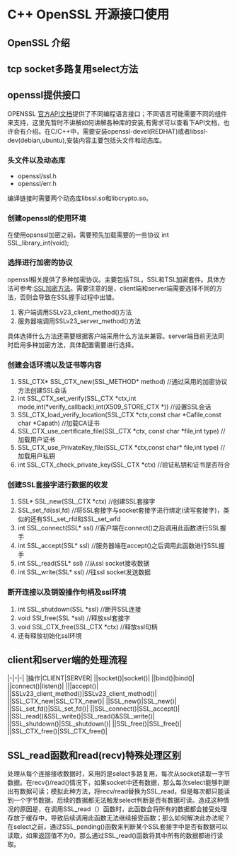 # C++ OpenSSL 开源接口使用

## OpenSSL 介绍

## tcp socket多路复用select方法


## openssl提供接口
OPENSSL [官方API文档](https://wiki.openssl.org/index.php/API)提供了不同编程语言接口；不同语言可能需要不同的组件来支持，这里先暂时不讲解如何讲解各种库的安装,有需求可以查看下API文档，也许会有介绍。在C/C++中，需要安装openssl-devel(REDHAT)或者libssl-dev(debian,ubuntu),安装内容主要包括头文件和动态库。

### 头文件以及动态库
- openssl/ssl.h
- openssl/err.h

编译链接时需要两个动态库libssl.so和libcrypto.so。

### 创建openssl的使用环境
在使用opsnssl加密之前，需要预先加载需要的一些协议
int SSL_library_int(void);

### 选择进行加密的协议
openssl相关提供了多种加密协议。主要包括TSL，SSL和TSL加密套件。具体方法可参考:[SSL加密方法](https://www.openssl.org/docs/man1.0.2/man3/SSLv23_client_method.html)。需要注意的是，client端和server端需要选择不同的方法，否则会导致在SSL握手过程中出错。

1. 客户端调用SSLv23_client_method()方法
2. 服务器端调用SSLv23_server_method()方法

具体选择什么方法还需要根据客户端采用什么方法来兼容。server端目前无法同时启用多种加密方法，具体配置需要进行选择。

### 创建会话环境以及证书等内容
1. SSL_CTX* SSL_CTX_new(SSL_METHOD* method) //通过采用的加密协议方法创建SSL会话
2. int SSL_CTX_set_verify(SSL_CTX \*ctx,int mode,int(*verify_callback),int(X509_STORE_CTX *)) //设置SSL会话
3. SSL_CTX_load_verify_location(SSL_CTX *ctx,const char *Cafile,const char *Capath) //加载CA证书
4. SSL_CTX_use_certificate_file(SSL_CTX *ctx, const char *file,int type) //加载用户证书
5. SSL_CTX_use_PrivateKey_file(SSL_CTX \*ctx,const char* file,int type) //加载用户私钥
6. int SSL_CTX_check_private_key(SSL_CTX *ctx) //验证私钥和证书是否符合

### 创建SSL套接字进行数据的收发
1. SSL\* SSL_new(SSL_CTX *ctx) //创建SSL套接字
2. SSL_set_fd(ssl,fd) //将SSL套接字与socket套接字进行绑定(读写套接字)，类似的还有SSL_set_rfd和SSL_set_wfd
3. int SSL_connect(SSL* ssl) //客户端在connect()之后调用此函数进行SSL握手
4. int SSL_accept(SSL* ssl) //服务器端在accept()之后调用此函数进行SSL握手
5. int SSL_read(SSL* ssl) //从ssl socket接收数据
6. int SSL_write(SSL* ssl) //往ssl socket发送数据

### 断开连接以及销毁操作句柄及ssl环境
1. int SSL_shutdown(SSL *ssl) //断开SSL连接
2. void SSl_free(SSL *ssl) //释放ssl套接字
3. void SSL_CTX_free(SSL_CTX *ctx) //释放ssl句柄
4. 还有释放初始化ssl环境

## client和server端的处理流程
|-|-|-|
|操作|CLIENT|SERVER|
||socket()|socket()|
||bind()|bind()|
||connect()|listen()|
|||accept()|
||SSLv23_client_method()|SSLv23_client_method()|
||SSL_CTX_new|SSL_CTX_new()|
||SSL_new()|SSL_new()|
||SSL_set_fd()|SSL_set_fd()|
||SSL_connect()|SSL_accept()|
||SSL_read()&SSL_write()|SSL_read()&SSL_write()|
||SSL_shutdown()|SSL_shutdown()|
||SSL_free()|SSL_free()|
||SSL_CTX_free()|SSL_CTX_free()|

## SSL_read函数和read(recv)特殊处理区别
处理从每个连接接收数据时，采用的是select多路复用，每次从socket读取一字节数据。在recv()/read()情况下，如果socket中还有数据，那么每次select能够判断出有数据可读；模拟此种方法，将recv/read替换为SSL_read，但是每次都只能读到一个字节数据，后续的数据都无法触发select判断是否有数据可读。造成这种情况的原因是，在调用SSL_read（）函数时，此函数会将所有的数据都会接受处理存放于缓存中，导致后续调用此函数无法继续接受函数；那么如何解决此办法呢？在select之前，通过SSL_pending()函数来判断某个SSL套接字中是否有数据可以读取，如果返回值不为0，那么通过SSL_read()函数将其中所有的数据都进行读取。